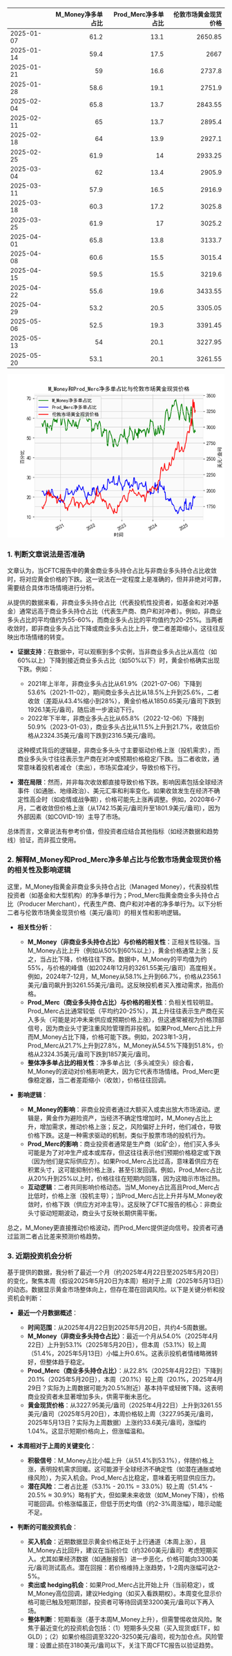 |            |   M_Money净多单占比 |   Prod_Merc净多单占比 |   伦敦市场黄金现货价格 |
|:-----------|--------------------:|----------------------:|-----------------------:|
| 2025-01-07 |                61.2 |                  13.1 |                2650.85 |
| 2025-01-14 |                59.4 |                  17.5 |                2667    |
| 2025-01-21 |                59   |                  16.6 |                2737.8  |
| 2025-01-28 |                58.6 |                  19.1 |                2751.9  |
| 2025-02-04 |                65.8 |                  13.7 |                2843.55 |
| 2025-02-11 |                65   |                  13.7 |                2895.4  |
| 2025-02-18 |                64   |                  13.9 |                2927.1  |
| 2025-02-25 |                61.9 |                  14   |                2933.25 |
| 2025-03-04 |                62   |                  13.4 |                2905.9  |
| 2025-03-11 |                57.9 |                  16.5 |                2916.9  |
| 2025-03-18 |                60.3 |                  17.2 |                3025.8  |
| 2025-03-25 |                61.9 |                  17   |                3025.2  |
| 2025-04-01 |                65.8 |                  13.8 |                3133.7  |
| 2025-04-08 |                60.6 |                  15.5 |                3015.4  |
| 2025-04-15 |                59.5 |                  15.5 |                3219.6  |
| 2025-04-22 |                55.6 |                  19.6 |                3433.55 |
| 2025-04-29 |                53.2 |                  20.5 |                3305.05 |
| 2025-05-06 |                52.5 |                  19.3 |                3391.45 |
| 2025-05-13 |                54   |                  20.1 |                3227.95 |
| 2025-05-20 |                53.1 |                  20.1 |                3261.55 |

![图](CFTC_gold.png)

### 1. 判断文章说法是否准确

文章认为，当CFTC报告中的黄金商业多头持仓占比与非商业多头持仓占比收敛时，将对应黄金价格的下跌。这一说法在一定程度上是准确的，但并非绝对可靠，需要结合具体市场情境进行分析。

从提供的数据来看，非商业多头持仓占比（代表投机性投资者，如基金和对冲基金）通常远高于商业多头持仓占比（代表生产商、商户和对冲者）。例如，非商业多头占比的平均值约为55-60%，而商业多头占比的平均值约为20-25%。当两者收敛时，即非商业多头占比下降或商业多头占比上升，使二者差距缩小，这往往反映出市场情绪的转变。

- **证据支持**：在数据中，可以观察到多个实例，当非商业多头占比从高位（如60%以上）下降到接近商业多头占比（如50%以下）时，黄金价格确实出现下跌。例如：
  - 2021年上半年，非商业多头占比从61.9%（2021-07-06）下降到53.6%（2021-11-02），期间商业多头占比从18.5%上升到25.6%，二者收敛（差距从43.4%缩小到28%），黄金价格从1850.65美元/盎司下跌到1926.1美元/盎司，随后进一步波动下行。
  - 2022年下半年，非商业多头占比从65.8%（2022-12-06）下降到50.9%（2023-01-03），商业多头占比从11.5%上升到21.7%，收敛后价格从2324.35美元/盎司下跌到2316.5美元/盎司。
  
  这种模式背后的逻辑是，非商业多头头寸主要驱动价格上涨（投机需求），而商业多头头寸往往表示生产商在对冲或预期价格稳定/下跌。当二者收敛，通常意味着投机者减仓（卖出），市场买盘减少，导致价格下行。

- **潜在局限**：然而，并非每次收敛都直接导致价格下跌。影响因素包括全球经济事件（如通胀、地缘政治）、美元汇率和利率变化。如果收敛发生在经济不确定性高企时（如疫情或战争期），价格可能先上涨再调整。例如，2020年6-7月，二者收敛但价格上涨（从1742.15美元/盎司升至1801.9美元/盎司），因为外部因素（如COVID-19）主导了市场。

总体而言，文章说法有参考价值，但投资者应结合其他指标（如经济数据和趋势线）验证，而非孤立使用。

### 2. 解释M_Money和Prod_Merc净多单占比与伦敦市场黄金现货价格的相关性及影响逻辑

这里，M_Money指黄金非商业多头持仓占比（Managed Money），代表投机性投资者（如基金和大型机构）的净多单行为；Prod_Merc指黄金商业多头持仓占比（Producer Merchant），代表生产商、商户和对冲者的净多单行为。以下分析二者与伦敦市场黄金现货价格（美元/盎司）的相关性和影响逻辑。

- **相关性分析**：
  - **M_Money（非商业多头持仓占比）与价格的相关性**：正相关性较强。当M_Money占比上升（例如从50%到60%以上），黄金价格通常上涨；反之，当占比下降，价格往往下跌。数据中，M_Money的平均值为约55%，与价格的峰值（如2024年12月的3261.55美元/盎司）高度相关。例如，2024年7-12月，M_Money从58.1%上升到66.7%，价格从2356.1美元/盎司飙升到3261.55美元/盎司。这反映投机者买入推动需求，抬高价格。
  - **Prod_Merc（商业多头持仓占比）与价格的相关性**：负相关性较明显。Prod_Merc占比通常较低（平均约20-25%），其上升往往表示生产商在买入多头（可能是对冲未来供应或预期价格上涨），但这通常被视为价格顶部信号，因为商业头寸更注重风险管理而非投机。如果Prod_Merc占比上升而M_Money占比下降，价格可能下跌。例如，2023年1-3月，Prod_Merc从21.7%上升到27.8%，M_Money从54.5%下降到51.8%，价格从2324.35美元/盎司下跌到1857美元/盎司。
  - **整体净多单占比的相关性**：净多单占比（多头减空头）综合看，M_Money的波动对价格影响更大，因为它代表市场情绪。Prod_Merc更像稳定器，当二者差距缩小（收敛），价格往往回调。

- **影响逻辑**：
  - **M_Money的影响**：非商业投资者通过大额买入或卖出放大市场波动。逻辑是，黄金作为避险资产，当经济不确定性增加时，M_Money占比上升，增加需求，推动价格上涨；反之，风险偏好上升时，他们减仓，导致价格下跌。这是一种需求驱动的机制，类似于股票市场的投机行为。
  - **Prod_Merc的影响**：商业投资者通常是生产商（如矿企），他们买入多头可能是为了对冲生产成本或库存，但这往往表示他们预期价格稳定或下跌（因为他们是实际供应方）。如果Prod_Merc占比过高，意味着供应方在积累头寸，这可能抑制价格上涨，甚至引发回调。例如，Prod_Merc占比从20%升到25%以上时，价格往往在短期内回落，因为这暗示市场过热。
  - **互动逻辑**：二者共同影响价格动态。当M_Money占比高且Prod_Merc占比低时，价格上涨（投机主导）；当Prod_Merc占比上升并与M_Money收敛时，价格下跌（供应方对冲主导）。这反映了CFTC报告的核心：非商业头寸驱动短期波动，商业头寸反映长期供需平衡。

总之，M_Money更直接推动价格波动，而Prod_Merc提供逆向信号。投资者可通过监测二者占比差来预测价格趋势。

### 3. 近期投资机会分析

基于提供的数据，我分析了最近一个月（约2025年4月22日至2025年5月20日）的变化，聚焦本周（假设2025年5月20日为本周）相对于上周（2025年5月13日）的动态。数据显示黄金市场整体向上，但存在潜在回调风险。以下是关键分析和投资机会判断：

- **最近一个月数据概述**：
  - **时间范围**：从2025年4月22日到2025年5月20日，共约4-5周数据。
  - **M_Money（非商业多头持仓占比）**：最近一个月从54.0%（2025年4月22日）上升到53.1%（2025年5月20日），但本周（53.1%）较上周（51.4%，2025年5月13日）小幅上升0.6%。这表示投机者情绪略微转好，但整体趋于稳定。
  - **Prod_Merc（商业多头持仓占比）**：从22.8%（2025年4月22日）下降到20.1%（2025年5月20日），本周（20.1%）较上周（20.1%，2025年4月29日？实际为上周数据可能为20.5%附近）基本持平或轻微下降。这表明商业投资者未显著增加多头，供需平衡未恶化。
  - **黄金现货价格**：从3227.95美元/盎司（2025年4月22日）上升到3261.55美元/盎司（2025年5月20日），本周价格较上周（3227.95美元/盎司，2025年5月13日？实际为上周数据）上涨约33.6美元/盎司，涨幅约1.04%。这显示短期价格向上，但涨幅温和。

- **本周相对于上周的关键变化**：
  - **积极信号**：M_Money占比小幅上升（从51.4%到53.1%），伴随价格上涨，表明投机需求回暖。这可能源于全球经济不确定性（如潜在通胀或地缘风险），为买入机会。Prod_Merc占比稳定，意味着无明显供应压力。
  - **潜在风险**：二者占比差（53.1% - 20.1% = 33.0%）较上周（51.4% - 20.5% ≈ 30.9%）略有扩大，但如果未来收敛（如M_Money下降），价格可能回调。价格涨幅虽正，但低于历史均值（约2-3%周涨幅），暗示动能不足。

- **判断的可能投资机会**：
  - **买入机会**：近期数据显示黄金价格正处于上行通道（本周上涨），且M_Money占比回升，建议在当前价位（约3260美元/盎司）考虑短期买入。尤其如果经济数据（如通胀报告）进一步恶化，价格可能向3300美元/盎司测试高点。潜在回报：若价格维持上涨趋势，1-2周内涨幅可达2-5%。
  - **卖出或 hedging机会**：如果Prod_Merc占比开始上升（当前稳定），或M_Money高位回调，建议Hedging（如买入看跌期权）。本周变化显示价格可能已触及短期顶部，投资者可等待回调至3200美元/盎司以下再入场。
  - **整体判断**：短期看涨（基于本周M_Money上升），但需警惕收敛风险。聚焦于最近变化的投资机会包括：（1）短期多头交易（买入现货或ETF，如GLD）；（2）如果价格回调至3220-3250美元/盎司，视为加仓点。风险管理：设置止损在3180美元/盎司以下，关注下周CFTC报告以验证趋势。